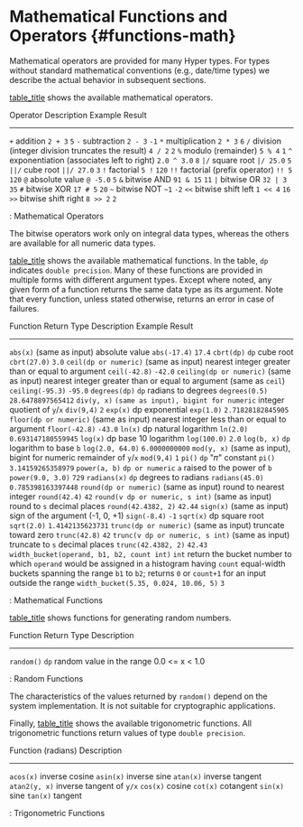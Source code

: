 # Mathematical Functions and Operators {#functions-math}

Mathematical operators are provided for many Hyper types. For types
without standard mathematical conventions (e.g., date/time types) we
describe the actual behavior in subsequent sections.

[table_title](#functions-math-op-table) shows the available mathematical
operators.

  Operator   Description                                        Example       Result
  ---------- -------------------------------------------------- ------------- --------
  `+`        addition                                           `2 + 3`       `5`
  `-`        subtraction                                        `2 - 3`       `-1`
  `*`        multiplication                                     `2 * 3`       `6`
  `/`        division (integer division truncates the result)   `4 / 2`       `2`
  `%`        modulo (remainder)                                 `5 % 4`       `1`
  `^`        exponentiation (associates left to right)          `2.0 ^ 3.0`   `8`
  `|/`       square root                                        `|/ 25.0`     `5`
  `||/`      cube root                                          `||/ 27.0`    `3`
  `!`        factorial                                          `5 !`         `120`
  `!!`       factorial (prefix operator)                        `!! 5`        `120`
  `@`        absolute value                                     `@ -5.0`      `5`
  `&`        bitwise AND                                        `91 & 15`     `11`
  `|`        bitwise OR                                         `32 | 3`      `35`
  `#`        bitwise XOR                                        `17 # 5`      `20`
  `~`        bitwise NOT                                        `~1`          `-2`
  `<<`       bitwise shift left                                 `1 << 4`      `16`
  `>>`       bitwise shift right                                `8 >> 2`      `2`

  : Mathematical Operators

The bitwise operators work only on integral data types, whereas the
others are available for all numeric data types.

[table_title](#functions-math-func-table) shows the available
mathematical functions. In the table, `dp` indicates `double precision`.
Many of these functions are provided in multiple forms with different
argument types. Except where noted, any given form of a function returns
the same data type as its argument. Note that every function, unless
stated otherwise, returns an error in case of failures.

  Function                                     Return Type                             Description                                                                                                                                                                                                Example                                 Result
  -------------------------------------------- --------------------------------------- ---------------------------------------------------------------------------------------------------------------------------------------------------------------------------------------------------------- --------------------------------------- ---------------------
  `abs(x)`                                     (same as input)                         absolute value                                                                                                                                                                                             `abs(-17.4)`                            `17.4`
  `cbrt(dp)`                                   `dp`                                    cube root                                                                                                                                                                                                  `cbrt(27.0)`                            `3.0`
  `ceil(dp or numeric)`                        (same as input)                         nearest integer greater than or equal to argument                                                                                                                                                          `ceil(-42.8)`                           `-42.0`
  `ceiling(dp or numeric)`                     (same as input)                         nearest integer greater than or equal to argument (same as `ceil`)                                                                                                                                         `ceiling(-95.3)`                        `-95.0`
  `degrees(dp)`                                `dp`                                    radians to degrees                                                                                                                                                                                         `degrees(0.5)`                          `28.6478897565412`
  `div(y, x)`                                  `(same as input), bigint for numeric`   integer quotient of `y`/`x`                                                                                                                                                                                `div(9,4)`                              `2`
  `exp(x)`                                     dp                                      exponential                                                                                                                                                                                                `exp(1.0)`                              `2.71828182845905`
  `floor(dp or numeric)`                       (same as input)                         nearest integer less than or equal to argument                                                                                                                                                             `floor(-42.8)`                          `-43.0`
  `ln(x)`                                      dp                                      natural logarithm                                                                                                                                                                                          `ln(2.0)`                               `0.693147180559945`
  `log(x)`                                     dp                                      base 10 logarithm                                                                                                                                                                                          `log(100.0)`                            `2.0`
  `log(b, x)`                                  `dp`                                    logarithm to base `b`                                                                                                                                                                                      `log(2.0, 64.0)`                        `6.0000000000`
  `mod(y, x)`                                  (same as input), bigint for numeric     remainder of `y`/`x`                                                                                                                                                                                       `mod(9,4)`                              `1`
  `pi()`                                       `dp`                                    "𝜋" constant                                                                                                                                                                                               `pi()`                                  `3.14159265358979`
  `power(a, b)`                                `dp or numeric`                         `a` raised to the power of `b`                                                                                                                                                                             `power(9.0, 3.0)`                       `729`
  `radians(x)`                                 `dp`                                    degrees to radians                                                                                                                                                                                         `radians(45.0)`                         `0.785398163397448`
  `round(dp or numeric)`                       (same as input)                         round to nearest integer                                                                                                                                                                                   `round(42.4)`                           `42`
  `round(v dp or numeric, s int)`              (same as input)                         round to `s` decimal places                                                                                                                                                                                `round(42.4382, 2)`                     `42.44`
  `sign(x)`                                    (same as input)                         sign of the argument (-1, 0, +1)                                                                                                                                                                           `sign(-8.4)`                            `-1`
  `sqrt(x)`                                    dp                                      square root                                                                                                                                                                                                `sqrt(2.0)`                             `1.4142135623731`
  `trunc(dp or numeric)`                       (same as input)                         truncate toward zero                                                                                                                                                                                       `trunc(42.8)`                           `42`
  `trunc(v dp or numeric, s int)`              (same as input)                         truncate to `s` decimal places                                                                                                                                                                             `trunc(42.4382, 2)`                     `42.43`
  `width_bucket(operand, b1, b2, count int)`   `int`                                   return the bucket number to which `operand` would be assigned in a histogram having `count` equal-width buckets spanning the range `b1` to `b2`; returns `0` or `count+1` for an input outside the range   `width_bucket(5.35, 0.024, 10.06, 5)`   `3`

  : Mathematical Functions

[table_title](#functions-math-random-table) shows functions for
generating random numbers.

  Function     Return Type   Description
  ------------ ------------- --------------------------------------------
  `random()`   `dp`          random value in the range 0.0 \<= x \< 1.0

  : Random Functions

The characteristics of the values returned by `random()` depend on the
system implementation. It is not suitable for cryptographic
applications.

Finally, [table_title](#functions-math-trig-table) shows the available
trigonometric functions. All trigonometric functions return values of
type `double precision`.

  Function (radians)   Description
  -------------------- --------------------------
  `acos(x)`            inverse cosine
  `asin(x)`            inverse sine
  `atan(x)`            inverse tangent
  `atan2(y, x)`        inverse tangent of `y/x`
  `cos(x)`             cosine
  `cot(x)`             cotangent
  `sin(x)`             sine
  `tan(x)`             tangent

  : Trigonometric Functions
